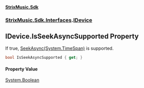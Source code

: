 #### [StrixMusic.Sdk](./index.md 'index')
### [StrixMusic.Sdk.Interfaces](./StrixMusic-Sdk-Interfaces.md 'StrixMusic.Sdk.Interfaces').[IDevice](./StrixMusic-Sdk-Interfaces-IDevice.md 'StrixMusic.Sdk.Interfaces.IDevice')
## IDevice.IsSeekAsyncSupported Property
If true, [SeekAsync(System.TimeSpan)](./StrixMusic-Sdk-Interfaces-IDevice-SeekAsync(System-TimeSpan).md 'StrixMusic.Sdk.Interfaces.IDevice.SeekAsync(System.TimeSpan)') is supported.  
```csharp
bool IsSeekAsyncSupported { get; }
```
#### Property Value
[System.Boolean](https://docs.microsoft.com/en-us/dotnet/api/System.Boolean 'System.Boolean')  
